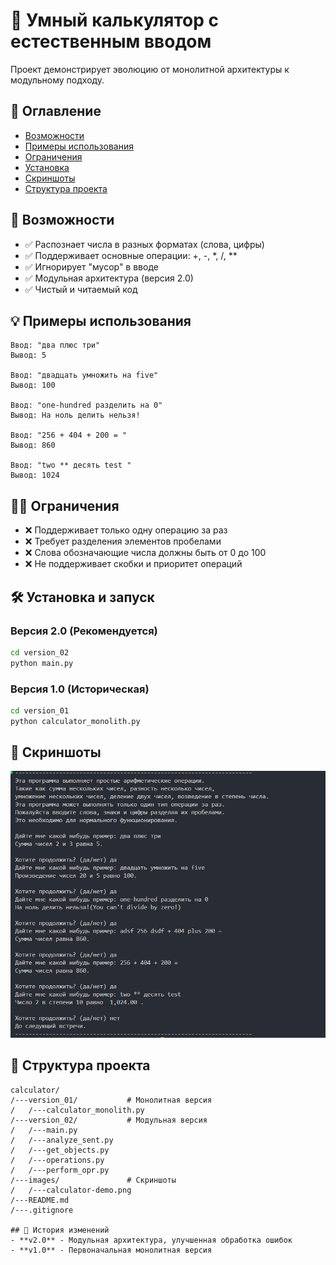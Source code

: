 # 🧮 Умный калькулятор с естественным вводом

Проект демонстрирует эволюцию от монолитной архитектуры к модульному подходу.
 
## 📖 Оглавление
- [Возможности](#возможности)
- [Примеры использования](#примеры-использования)
- [Ограничения](#ограничения)
- [Установка](#установка)
- [Скриншоты](#скриншоты)
- [Структура проекта](#структура-проекта)

## 📜 Возможности
- ✅ Распознает числа в разных форматах (слова, цифры)
- ✅ Поддерживает основные операции: +, -, *, /, **
- ✅ Игнорирует "мусор" в вводе
- ✅ Модульная архитектура (версия 2.0)
- ✅ Чистый и читаемый код

## 💡 Примеры использования
```
Ввод: "два плюс три"
Вывод: 5

Ввод: "двадцать умножить на five"
Вывод: 100

Ввод: "one-hundred разделить на 0"
Вывод: На ноль делить нельзя!

Ввод: "256 + 404 + 200 = "
Вывод: 860

Ввод: "two ** десять test "
Вывод: 1024
```

## 🏴‍☠️ Ограничения
- ❌ Поддерживает только одну операцию за раз
- ❌ Требует разделения элементов пробелами
- ❌ Слова обозначающие числа должны быть от 0 до 100
- ❌ Не поддерживает скобки и приоритет операций

## 🛠️ Установка и запуск

### Версия 2.0 (Рекомендуется)
```bash
cd version_02
python main.py
```

### Версия 1.0 (Историческая)
```bash
cd version_01
python calculator_monolith.py
```

## 📸 Скриншоты
![Пример работы калькулятора](images/calculator-demo.png)

## 📂 Структура проекта
```
calculator/
/---version_01/           # Монолитная версия
/   /---calculator_monolith.py
/---version_02/           # Модульная версия
/   /---main.py
/   /---analyze_sent.py
/   /---get_objects.py
/   /---operations.py
/   /---perform_opr.py
/---images/               # Скриншоты
/   /---calculator-demo.png
/---README.md
/---.gitignore

## 🔄️ История изменений
- **v2.0** - Модульная архитектура, улучшенная обработка ошибок
- **v1.0** - Первоначальная монолитная версия
